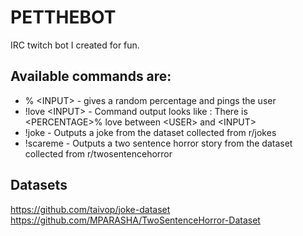 # PETTHEBOT
IRC twitch bot I created for fun. 

## Available commands are:
* % \<INPUT> - gives a random percentage and pings the user
* !love \<INPUT> - Command output looks like : There is \<PERCENTAGE>% love between \<USER> and \<INPUT>
* !joke -  Outputs a joke from the dataset collected from r/jokes
* !scareme - Outputs a two sentence horror story from the dataset collected from r/twosentencehorror
  
## Datasets
  https://github.com/taivop/joke-dataset <br>
  https://github.com/MPARASHA/TwoSentenceHorror-Dataset
